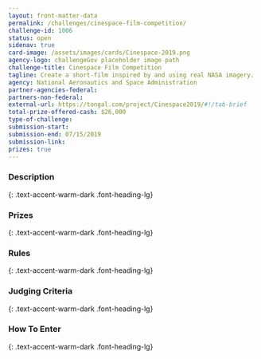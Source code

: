 ```yaml
---
layout: front-matter-data
permalink: /challenges/cinespace-film-competition/
challenge-id: 1006
status: open
sidenav: true
card-image: /assets/images/cards/Cinespace-2019.png
agency-logo: challengeGov placeholder image path
challenge-title: Cinespace Film Competition
tagline: Create a short-film inspired by and using real NASA imagery.
agency: National Aeronautics and Space Administration
partner-agencies-federal: 
partners-non-federal: 
external-url: https://tongal.com/project/Cinespace2019/#!/tab-brief
total-prize-offered-cash: $26,000
type-of-challenge: 
submission-start: 
submission-end: 07/15/2019
submission-link:  
prizes: true
---
```




<!-- Description start -->
### Description
{: .text-accent-warm-dark .font-heading-lg}


<!-- Prizes start -->
### Prizes
{: .text-accent-warm-dark .font-heading-lg}


<!-- Rules start -->
### Rules 
{: .text-accent-warm-dark .font-heading-lg}


<!-- Judging start -->
### Judging Criteria
{: .text-accent-warm-dark .font-heading-lg}


<!--  How To Enter start -->
### How To Enter
{: .text-accent-warm-dark .font-heading-lg}